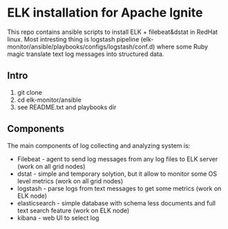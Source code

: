 # ELK installation for Apache Ignite
This repo contains ansible scripts to install ELK + filebeat&dstat in RedHat linux. Most intresting thing is logstash pipeline (elk-monitor/ansible/playbooks/configs/logstash/conf.d) where some Ruby magic translate text log messages into structured data.
## Intro
1) git clone
2) cd elk-monitor/ansible
3) see README.txt and playbooks dir
## Components
The main components of log collecting and analyzing system is:
* Filebeat - agent to send log messages from any log files to ELK server (work on all grid nodes)
* dstat - simple and temporary solytion, but it allow to monitor some OS level metrics (work on all grid nodes)
* logstash - parse logs from text messages to get some metrics (work on ELK node)
* elasticsearch - simple database with schema less documents and full text search feature (work on ELK node)
* kibana - web UI to select log

